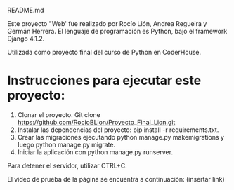 README.md

Este proyecto "Web' fue realizado por Rocío Lión, Andrea Regueira y Germán Herrera. 
El lenguaje de programación es Python, bajo el framework Django 4.1.2. 

Utilizada como proyecto final del curso de Python en CoderHouse.

# Instrucciones para ejecutar este proyecto:

1. Clonar el proyecto. Git clone https://github.com/RocioBLion/Proyecto_Final_Lion.git
2. Instalar las dependencias del proyecto: pip install -r requirements.txt.
3. Crear las migraciones ejecutando python manage.py makemigrations y luego python manage.py migrate.
4. Iniciar la aplicación con python manage.py runserver.

Para detener el servidor, utilizar CTRL+C.

El video de prueba de la página se encuentra a continuación: (insertar link)
